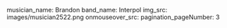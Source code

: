 musician_name: Brandon
band_name: Interpol
img_src: images/musician2522.png
onmouseover_src: 
pagination_pageNumber: 3